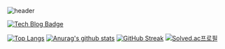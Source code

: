 ![header](https://capsule-render.vercel.app/api?type=wave&color=#7BB4E3&height=300&section=header&text=Lwonbin&fontSize=90)


[![Tech Blog Badge](http://img.shields.io/badge/-Tech%20blog-black?style=flat-square&logo=github&link=https://lwb9036.tistory.com/)](https://lwb9036.tistory.com/)

[![Top Langs](https://github-readme-stats.vercel.app/api/top-langs/?username=Lwonbin)](https://github.com/Lwonbin/Lwonbin)    [![Anurag's github stats](https://github-readme-stats.vercel.app/api?username=Lwonbin)](https://github.com/Lwonbin/Lwonbin)
[![GitHub Streak](https://streak-stats.demolab.com/?user=Lwonbin&theme=dark)](https://git.io/streak-stats)   [![Solved.ac프로필](http://mazassumnida.wtf/api/v2/generate_badge?boj=lwb9036)](https://solved.ac/lwb9036)


